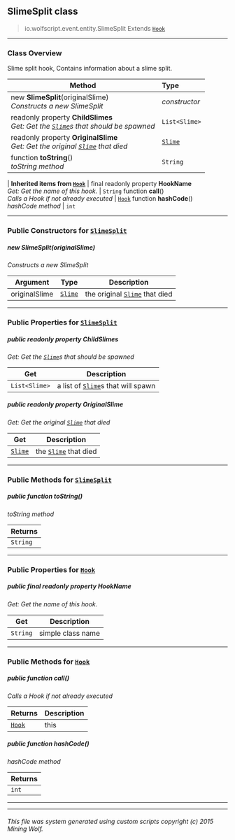 ## SlimeSplit __class__

>io.wolfscript.event.entity.SlimeSplit
>Extends [`Hook`](../../hook/Hook.md)

---

### Class Overview

Slime split hook, Contains information about a slime split.

Method | Type   
--- | :--- 
new __SlimeSplit__(originalSlime) <br> _Constructs a new SlimeSplit_ | _constructor_
 readonly property __ChildSlimes__ <br> _Get: Get the [`Slime`](../../api/entity/living/monster/Slime.md)s that should be spawned_ | `List<Slime>`
 readonly property __OriginalSlime__ <br> _Get: Get the original [`Slime`](../../api/entity/living/monster/Slime.md) that died_ | [`Slime`](../../api/entity/living/monster/Slime.md)
 function __toString__() <br> _toString method_ | `String`
 |
__Inherited items from [`Hook`](../../hook/Hook.md)__ |
final readonly property __HookName__ <br> _Get: Get the name of this hook._ | `String`
 function __call__() <br> _Calls a Hook if not already executed_ | [`Hook`](../../hook/Hook.md)
 function __hashCode__() <br> _hashCode method_ | `int`





---

### Public Constructors for [`SlimeSplit`](SlimeSplit.md)

##### <a id='slimesplit'></a>new __SlimeSplit__(originalSlime) 

_Constructs a new SlimeSplit_

Argument | Type | Description  
--- | --- | --- 
originalSlime | [`Slime`](../../api/entity/living/monster/Slime.md) | the original [`Slime`](../../api/entity/living/monster/Slime.md) that died

---

### Public Properties for [`SlimeSplit`](SlimeSplit.md)

##### <a id='childslimes'></a>public  readonly property __ChildSlimes__

_Get: Get the [`Slime`](../../api/entity/living/monster/Slime.md)s that should be spawned_

Get | Description
--- | --- 
`List<Slime>` | a list of [`Slime`](../../api/entity/living/monster/Slime.md)s that will spawn



##### <a id='originalslime'></a>public  readonly property __OriginalSlime__

_Get: Get the original [`Slime`](../../api/entity/living/monster/Slime.md) that died_

Get | Description
--- | --- 
[`Slime`](../../api/entity/living/monster/Slime.md) | the [`Slime`](../../api/entity/living/monster/Slime.md) that died



---

### Public Methods for [`SlimeSplit`](SlimeSplit.md)

##### <a id='tostring'></a>public  function __toString__()

_toString method_

Returns | 
--- | 
`String` |


---

### Public Properties for [`Hook`](../../hook/Hook.md)

##### <a id='hookname'></a>public final readonly property __HookName__

_Get: Get the name of this hook._

Get | Description
--- | --- 
`String` | simple class name



---

### Public Methods for [`Hook`](../../hook/Hook.md)

##### <a id='call'></a>public  function __call__()

_Calls a Hook if not already executed_

Returns | Description
--- | --- 
[`Hook`](../../hook/Hook.md) | this


##### <a id='hashcode'></a>public  function __hashCode__()

_hashCode method_

Returns | 
--- | 
`int` |


---


---


###### This file was system generated using custom scripts copyright (c) 2015 Mining Wolf.
	

